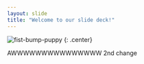 ```yaml
---
layout: slide
title: "Welcome to our slide deck!"
---
```


![fist-bump-puppy](https://cloud.githubusercontent.com/assets/16547949/25400830/d1cd1bb2-29c1-11e7-82bd-27d847701c59.jpg)
{: .center}

AWWWWWWWWWWWWWWW
2nd change
